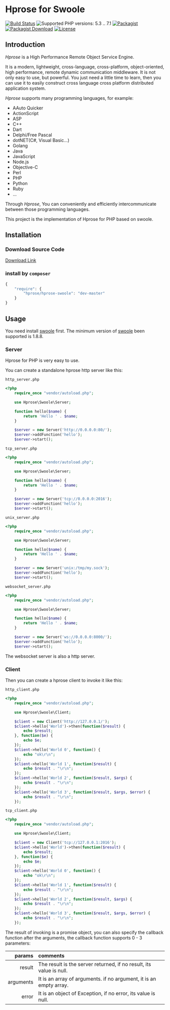 # Hprose for Swoole

[![Build Status](https://travis-ci.org/hprose/hprose-swoole.svg?branch=master)](https://travis-ci.org/hprose/hprose-swoole)
![Supported PHP versions: 5.3 .. 7.1](https://img.shields.io/badge/php-5.3~7.1-blue.svg)
[![Packagist](https://img.shields.io/packagist/v/hprose/hprose-swoole.svg)](https://packagist.org/packages/hprose/hprose-swoole)
[![Packagist Download](https://img.shields.io/packagist/dm/hprose/hprose-swoole.svg)](https://packagist.org/packages/hprose/hprose-swoole)
[![License](https://img.shields.io/packagist/l/hprose/hprose-swoole.svg)](https://packagist.org/packages/hprose/hprose-swoole)

## Introduction

*Hprose* is a High Performance Remote Object Service Engine.

It is a modern, lightweight, cross-language, cross-platform, object-oriented, high performance, remote dynamic communication middleware. It is not only easy to use, but powerful. You just need a little time to learn, then you can use it to easily construct cross language cross platform distributed application system.

*Hprose* supports many programming languages, for example:

* AAuto Quicker
* ActionScript
* ASP
* C++
* Dart
* Delphi/Free Pascal
* dotNET(C#, Visual Basic...)
* Golang
* Java
* JavaScript
* Node.js
* Objective-C
* Perl
* PHP
* Python
* Ruby
* ...

Through *Hprose*, You can conveniently and efficiently intercommunicate between those programming languages.

This project is the implementation of Hprose for PHP based on swoole.

## Installation

### Download Source Code
[Download Link](https://github.com/hprose/hprose-swoole/archive/master.zip)

### install by `composer`
```javascript
{
    "require": {
        "hprose/hprose-swoole": "dev-master"
    }
}
```

## Usage

You need install [swoole](http://www.swoole.com/) first. The minimum version of [swoole](https://github.com/swoole/swoole-src) been supported is 1.8.8.

### Server

Hprose for PHP is very easy to use.

You can create a standalone hprose http server like this:

`http_server.php`
```php
<?php
    require_once "vendor/autoload.php";

    use Hprose\Swoole\Server;

    function hello($name) {
        return 'Hello ' . $name;
    }

    $server = new Server('http://0.0.0.0:80/');
    $server->addFunction('hello');
    $server->start();
```

`tcp_server.php`
```php
<?php
    require_once "vendor/autoload.php";

    use Hprose\Swoole\Server;

    function hello($name) {
        return 'Hello ' . $name;
    }

    $server = new Server('tcp://0.0.0.0:2016');
    $server->addFunction('hello');
    $server->start();
```

`unix_server.php`
```php
<?php
    require_once "vendor/autoload.php";

    use Hprose\Swoole\Server;

    function hello($name) {
        return 'Hello ' . $name;
    }

    $server = new Server('unix:/tmp/my.sock');
    $server->addFunction('hello');
    $server->start();
```

`websocket_server.php`
```php
<?php
    require_once "vendor/autoload.php";

    use Hprose\Swoole\Server;

    function hello($name) {
        return 'Hello ' . $name;
    }

    $server = new Server('ws://0.0.0.0:8000/');
    $server->addFunction('hello');
    $server->start();
```

The websocket server is also a http server.

### Client

Then you can create a hprose client to invoke it like this:

`http_client.php`
```php
<?php
    require_once "vendor/autoload.php";

    use Hprose\Swoole\Client;

    $client = new Client('http://127.0.0.1/');
    $client->hello('World')->then(function($result) {
        echo $result;
    }, function($e) {
        echo $e;
    });
    $client->hello('World 0', function() {
        echo "ok\r\n";
    });
    $client->hello('World 1', function($result) {
        echo $result . "\r\n";
    });
    $client->hello('World 2', function($result, $args) {
        echo $result . "\r\n";
    });
    $client->hello('World 3', function($result, $args, $error) {
        echo $result . "\r\n";
    });
```

`tcp_client.php`
```php
<?php
    require_once "vendor/autoload.php";

    use Hprose\Swoole\Client;

    $client = new Client('tcp://127.0.0.1:2016');
    $client->hello('World')->then(function($result) {
        echo $result;
    }, function($e) {
        echo $e;
    });
    $client->hello('World 0', function() {
        echo "ok\r\n";
    });
    $client->hello('World 1', function($result) {
        echo $result . "\r\n";
    });
    $client->hello('World 2', function($result, $args) {
        echo $result . "\r\n";
    });
    $client->hello('World 3', function($result, $args, $error) {
        echo $result . "\r\n";
    });
```

The result of invoking is a promise object, you can also specify the callback function after the arguments, the callback function supports 0 - 3 parameters:

|params   |comments                                                           |
|--------:|:------------------------------------------------------------------|
|result   |The result is the server returned, if no result, its value is null.|
|arguments|It is an array of arguments. if no argument, it is an empty array. |
|error    |It is an object of Exception, if no error, its value is null.      |
